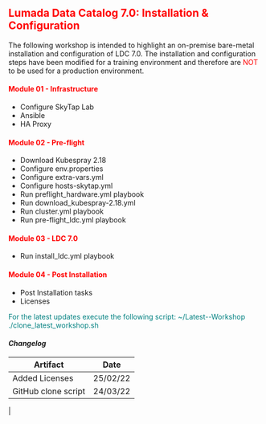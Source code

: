 ## <font color='red'>Lumada Data Catalog 7.0: Installation & Configuration</font>
The following workshop is intended to highlight an on-premise bare-metal installation and configuration of LDC 7.0. The installation and configuration steps have been modified for a training environment and therefore are <font color='red'>NOT</font> to be used for a production environment.

#### <font color='red'>Module 01 - Infrastructure</font>
* Configure SkyTap Lab
* Ansible
* HA Proxy

#### <font color='red'>Module 02 - Pre-flight</font>
* Download Kubespray 2.18
* Configure env.properties
* Configure extra-vars.yml
* Configure hosts-skytap.yml
* Run preflight_hardware.yml playbook
* Run download_kubespray-2.18.yml
* Run cluster.yml playbook
* Run pre-flight_ldc.yml playbook

#### <font color='red'>Module 03 - LDC 7.0</font>
* Run install_ldc.yml playbook

#### <font color='red'>Module 04 - Post Installation</font>
* Post Installation tasks
* Licenses


<font color='teal'>For the latest updates execute the following script: ~/Latest--Workshop ./clone_latest_workshop.sh </font>

#### <em> Changelog </em>

| Artifact                   | Date     |  
| ---------------------------| ---------| 
| Added Licenses             | 25/02/22 | 
| GitHub clone script        | 24/03/22 |               
|
 

